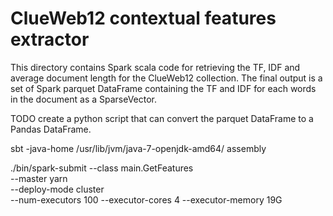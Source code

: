 # ClueWeb12 contextual features extractor
This directory contains Spark scala code for retrieving the TF, IDF and average document length for the ClueWeb12 collection. The final output is a set of Spark parquet DataFrame containing the TF and IDF for each words in the document as a SparseVector. 

TODO create a python script that can convert the parquet DataFrame to a Pandas DataFrame.

sbt -java-home /usr/lib/jvm/java-7-openjdk-amd64/ assembly

./bin/spark-submit --class main.GetFeatures \
    --master yarn \
    --deploy-mode cluster \
    --num-executors 100 --executor-cores 4 --executor-memory 19G
    
